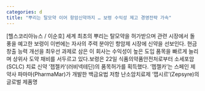 ```yaml
---
categories: d
title: "뿌리는 탈모약 이어 항암신약까지 … 보령 수익성 제고 경영전략 가속"
---
```

[헬스코리아뉴스 / 이순호] 세계 최초의 뿌리는 탈모약을 허가받으며 관련 시장에서 돌풍을 예고한 보령이 이번에는 자사의 주력 분야인 항암제 시장에 신약을 선보인다. 현금 창출 능력 개선을 최우선 과제로 삼은 이 회사는 수익성이 높은 도입 품목을 빠르게 늘리며 상위사 도약 채비를 서두르고 있다.보령은 22일 식품의약품안전처로부터 소세포암(SCLC) 치료 신약 ‘젭젤카’(러비넥테딘)의 품목허가를 획득했다. ‘젭젤카’는 스페인 제약사 파마마(PharmaMar)가 개발한 백금요법 저항 난소암치료제 ‘잽시르’(Zepsyre)의 글로벌 제품명